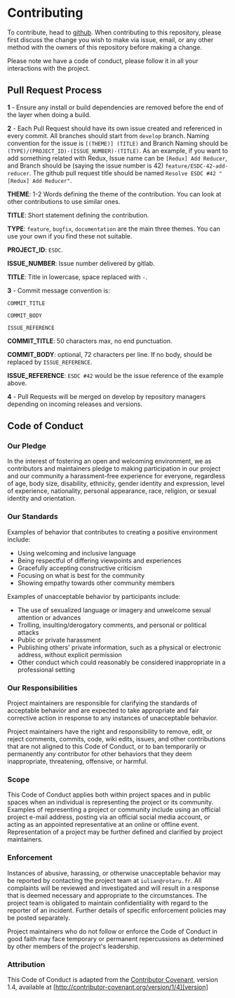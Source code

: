 # Contributing

To contribute, head to [github](https://github.com/Horyus/etsedico).
When contributing to this repository, please first discuss the change you wish to make via issue,
email, or any other method with the owners of this repository before making a change.

Please note we have a code of conduct, please follow it in all your interactions with the project.

## Pull Request Process

**1** - Ensure any install or build dependencies are removed before the end of the layer when doing a
   build.


**2** - Each Pull Request should have its own issue created and referenced in every commit. All branches
   should start from `develop` branch. Naming convention for the issue is `[(THEME)] (TITLE)` and Branch Naming
   should be `(TYPE)/(PROJECT_ID)-(ISSUE_NUMBER)-(TITLE)`. As an example, if you want to add
   something related with Redux, Issue name can be `[Redux] Add Reducer`, and Branch should be
   (saying the issue number is 42) `feature/ESDC-42-add-reducer`. The github pull request title should be
   named `Resolve ESDC #42 "[Redux] Add Reducer"`.

   **THEME**: 1-2 Words defining the theme of the contribution. You can look at other contributions to use
   similar ones.

   **TITLE**: Short statement defining the contribution.

   **TYPE**: `feature`, `bugfix`, `documentation` are the main three themes. You can use your own if you find these
   not suitable.

   **PROJECT_ID**: `ESDC`.

   **ISSUE_NUMBER**: Issue number delivered by gitlab.

   **TITLE**: Title in lowercase, space replaced with `-`.


**3** - Commit message convention is:

```
COMMIT_TITLE

COMMIT_BODY

ISSUE_REFERENCE
```

   **COMMIT_TITLE**: 50 characters max, no end punctuation.

   **COMMIT_BODY**: optional, 72 characters per line. If no body, should be replaced by `ISSUE_REFERENCE`.

   **ISSUE_REFERENCE**: `ESDC #42` would be the issue reference of the example above.



**4** - Pull Requests will be merged on develop by repository managers depending on incoming releases and versions.

## Code of Conduct

### Our Pledge

In the interest of fostering an open and welcoming environment, we as
contributors and maintainers pledge to making participation in our project and
our community a harassment-free experience for everyone, regardless of age, body
size, disability, ethnicity, gender identity and expression, level of experience,
nationality, personal appearance, race, religion, or sexual identity and
orientation.

### Our Standards

Examples of behavior that contributes to creating a positive environment
include:

* Using welcoming and inclusive language
* Being respectful of differing viewpoints and experiences
* Gracefully accepting constructive criticism
* Focusing on what is best for the community
* Showing empathy towards other community members

Examples of unacceptable behavior by participants include:

* The use of sexualized language or imagery and unwelcome sexual attention or
advances
* Trolling, insulting/derogatory comments, and personal or political attacks
* Public or private harassment
* Publishing others' private information, such as a physical or electronic
  address, without explicit permission
* Other conduct which could reasonably be considered inappropriate in a
  professional setting

### Our Responsibilities

Project maintainers are responsible for clarifying the standards of acceptable
behavior and are expected to take appropriate and fair corrective action in
response to any instances of unacceptable behavior.

Project maintainers have the right and responsibility to remove, edit, or
reject comments, commits, code, wiki edits, issues, and other contributions
that are not aligned to this Code of Conduct, or to ban temporarily or
permanently any contributor for other behaviors that they deem inappropriate,
threatening, offensive, or harmful.

### Scope

This Code of Conduct applies both within project spaces and in public spaces
when an individual is representing the project or its community. Examples of
representing a project or community include using an official project e-mail
address, posting via an official social media account, or acting as an appointed
representative at an online or offline event. Representation of a project may be
further defined and clarified by project maintainers.

### Enforcement

Instances of abusive, harassing, or otherwise unacceptable behavior may be
reported by contacting the project team at `iulian@rotaru.fr`. All
complaints will be reviewed and investigated and will result in a response that
is deemed necessary and appropriate to the circumstances. The project team is
obligated to maintain confidentiality with regard to the reporter of an incident.
Further details of specific enforcement policies may be posted separately.

Project maintainers who do not follow or enforce the Code of Conduct in good
faith may face temporary or permanent repercussions as determined by other
members of the project's leadership.

### Attribution

This Code of Conduct is adapted from the [Contributor Covenant][homepage], version 1.4,
available at [http://contributor-covenant.org/version/1/4][version]

[homepage]: http://contributor-covenant.org
[version]: http://contributor-covenant.org/version/1/4/
